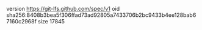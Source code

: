 version https://git-lfs.github.com/spec/v1
oid sha256:8408b3bea5f306ffad73ad92805a7433706b2bc9433b4ee128bab67160c2968f
size 17845
